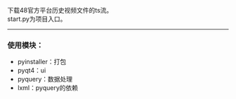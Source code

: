 下载48官方平台历史视频文件的ts流。   
start.py为项目入口。

---

### 使用模块：
* pyinstaller：打包
* pyqt4：ui
* pyquery：数据处理
* lxml：pyquery的依赖